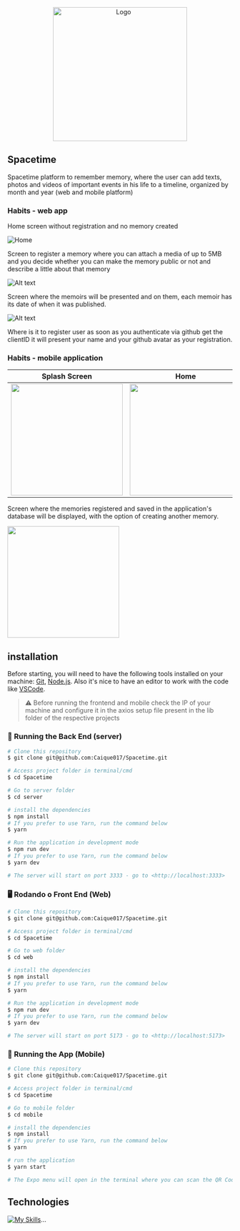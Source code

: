 <p align="center">
  <img src="./assets/logo.svg" alt="Logo" width="300"/>
</p>

## Spacetime

Spacetime platform to remember memory, where the user can add texts, photos and videos of important events in his life to a timeline, organized by month and year (web and mobile platform)

### Habits - web app

Home screen without registration and no memory created

![Home](assets/noMemories.png)

Screen to register a memory where you can attach a media of up to 5MB and you decide whether you can make the memory public or not and describe a little about that memory

![Alt text](assets/Create.png)

Screen where the memoirs will be presented and on them, each memoir has its date of when it was published.

![Alt text](assets/Memories.png)

Where is it to register user as soon as you authenticate via github get the clientID it will present your name and your github avatar as your registration.

### Habits - mobile application



|                           Splash Screen                           |                              Home                               |                       Memory screen                       |
| :---------------------------------------------------------------: | :-------------------------------------------------------------------: | :-------------------------------------------------------------: |
| <img src="./assets/splash.png" width="250" /> | <img src="./assets/HomeMobile.png" width="250" /> | <img src="./assets/CreateMobile.png" width="250" /> |

Screen where the memories registered and saved in the application's database will be displayed, with the option of creating another memory.

<img src="./assets/MemoriesMobile.png" width="250" />

## installation

Before starting, you will need to have the following tools installed on your machine:
[Git](https://git-scm.com), [Node.js](https://nodejs.org/en/).
Also it's nice to have an editor to work with the code like [VSCode](https://code.visualstudio.com/).

> ⚠ Before running the frontend and mobile check the IP of your machine and configure it in the axios setup file present in the lib folder of the respective projects

### 🎲 Running the Back End (server)

```bash
# Clone this repository
$ git clone git@github.com:Caique017/Spacetime.git

# Access project folder in terminal/cmd
$ cd Spacetime

# Go to server folder
$ cd server

# install the dependencies
$ npm install
# If you prefer to use Yarn, run the command below
$ yarn

# Run the application in development mode
$ npm run dev
# If you prefer to use Yarn, run the command below
$ yarn dev

# The server will start on port 3333 - go to <http://localhost:3333>
```

### 🖥️ Rodando o Front End (Web)

```bash
# Clone this repository
$ git clone git@github.com:Caique017/Spacetime.git

# Access project folder in terminal/cmd
$ cd Spacetime

# Go to web folder
$ cd web

# install the dependencies
$ npm install
# If you prefer to use Yarn, run the command below
$ yarn

# Run the application in development mode
$ npm run dev
# If you prefer to use Yarn, run the command below
$ yarn dev

# The server will start on port 5173 - go to <http://localhost:5173>
```

### 📱 Running the App (Mobile)

```bash
# Clone this repository
$ git clone git@github.com:Caique017/Spacetime.git

# Access project folder in terminal/cmd
$ cd Spacetime

# Go to mobile folder
$ cd mobile

# install the dependencies
$ npm install
# If you prefer to use Yarn, run the command below
$ yarn

# run the application
$ yarn start

# The Expo menu will open in the terminal where you can scan the QR Code to run the app directly on your cell phone or the options to run it on the android or iOS emulator
```

## Technologies

[![My Skills](https://skillicons.dev/icons?i=react,nodejs,next,prisma,tailwindcss,sqlite,ts)](https://skillicons.dev)...